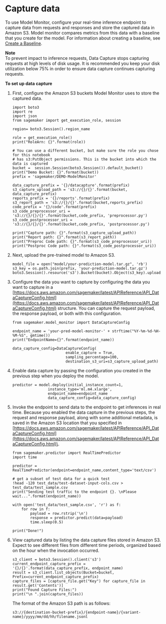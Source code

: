 # Capture data<a name="model-monitor-data-capture"></a>

To use Model Monitor, configure your real\-time inference endpoint to capture data from requests and responses and store the captured data in Amazon S3\. Model monitor compares metrics from this data with a baseline that you create for the model\. For information about creating a baseline, see [Create a Baseline](model-monitor-create-baseline.md)\.

**Note**  
To prevent impact to inference requests, Data Capture stops capturing requests at high levels of disk usage\. It is recommended you keep your disk utilization below 75% in order to ensure data capture continues capturing requests\.

**To set up data capture**

1. First, configure the Amazon S3 buckets Model Monitor uses to store the captured data\.

   ```
   import boto3
   import re
   import json
   from sagemaker import get_execution_role, session
   
   region= boto3.Session().region_name
   
   role = get_execution_role()
   print("RoleArn: {}".format(role))
   
   # You can use a different bucket, but make sure the role you chose for this notebook
   # has s3:PutObject permissions. This is the bucket into which the data is captured
   bucket =  session.Session(boto3.Session()).default_bucket()
   print("Demo Bucket: {}".format(bucket))
   prefix = 'sagemaker/DEMO-ModelMonitor'
   
   data_capture_prefix = '{}/datacapture'.format(prefix)
   s3_capture_upload_path = 's3://{}/{}'.format(bucket, data_capture_prefix)
   reports_prefix = '{}/reports'.format(prefix)
   s3_report_path = 's3://{}/{}'.format(bucket,reports_prefix)
   code_prefix = '{}/code'.format(prefix)
   s3_code_preprocessor_uri = 's3://{}/{}/{}'.format(bucket,code_prefix, 'preprocessor.py')
   s3_code_postprocessor_uri = 's3://{}/{}/{}'.format(bucket,code_prefix, 'postprocessor.py')
   
   print("Capture path: {}".format(s3_capture_upload_path))
   print("Report path: {}".format(s3_report_path))
   print("Preproc Code path: {}".format(s3_code_preprocessor_uri))
   print("Postproc Code path: {}".format(s3_code_postprocessor_uri))
   ```

1. Next, upload the pre\-trained model to Amazon S3\.

   ```
   model_file = open("model/your-prediction-model.tar.gz", 'rb')
   s3_key = os.path.join(prefix, 'your-prediction-model.tar.gz')
   boto3.Session().resource('s3').Bucket(bucket).Object(s3_key).upload_fileobj(model_file)
   ```

1. Configure the data you want to capture by configuring the data you want to capture in a [https://docs.aws.amazon.com/sagemaker/latest/APIReference/API_DataCaptureConfig.html](https://docs.aws.amazon.com/sagemaker/latest/APIReference/API_DataCaptureConfig.html) structure\. You can capture the request payload, the response payload, or both with this configuration\.

   ```
   from sagemaker.model_monitor import DataCaptureConfig
   
   endpoint_name = 'your-pred-model-monitor-' + strftime("%Y-%m-%d-%H-%M-%S", gmtime())
   print("EndpointName={}".format(endpoint_name))
   
   data_capture_config=DataCaptureConfig(
                           enable_capture = True,
                           sampling_percentage=100,
                           destination_s3_uri=s3_capture_upload_path)
   ```

1. Enable data capture by passing the configuration you created in the previous step when you deploy the model\.

   ```
   predictor = model.deploy(initial_instance_count=1,
                   instance_type='ml.m4.xlarge',
                   endpoint_name=endpoint_name
                   data_capture_config=data_capture_config)
   ```

1. Invoke the endpoint to send data to the endpoint to get inferences in real time\. Because you enabled the data capture in the previous steps, the request and response payload, along with some additional metadata, is saved in the Amazon S3 location that you specified in [https://docs.aws.amazon.com/sagemaker/latest/APIReference/API_DataCaptureConfig.html](https://docs.aws.amazon.com/sagemaker/latest/APIReference/API_DataCaptureConfig.html)\.

   ```
   from sagemaker.predictor import RealTimePredictor
   import time
   
   predictor = RealTimePredictor(endpoint=endpoint_name,content_type='text/csv')
   
   # get a subset of test data for a quick test
   !head -120 test_data/test-dataset-input-cols.csv > test_data/test_sample.csv
   print("Sending test traffic to the endpoint {}. \nPlease wait...".format(endpoint_name))
   
   with open('test_data/test_sample.csv', 'r') as f:
       for row in f:
           payload = row.rstrip('\n')
           response = predictor.predict(data=payload)
           time.sleep(0.5)
           
   print("Done!")
   ```

1. View captured data by listing the data capture files stored in Amazon S3\. Expect to see different files from different time periods, organized based on the hour when the invocation occurred\.

   ```
   s3_client = boto3.Session().client('s3')
   current_endpoint_capture_prefix = '{}/{}'.format(data_capture_prefix, endpoint_name)
   result = s3_client.list_objects(Bucket=bucket, Prefix=current_endpoint_capture_prefix)
   capture_files = [capture_file.get("Key") for capture_file in result.get('Contents')]
   print("Found Capture Files:")
   print("\n ".join(capture_files))
   ```

   The format of the Amazon S3 path is as follows:

   ```
   s3://{destination-bucket-prefix}/{endpoint-name}/{variant-name}/yyyy/mm/dd/hh/filename.jsonl
   ```